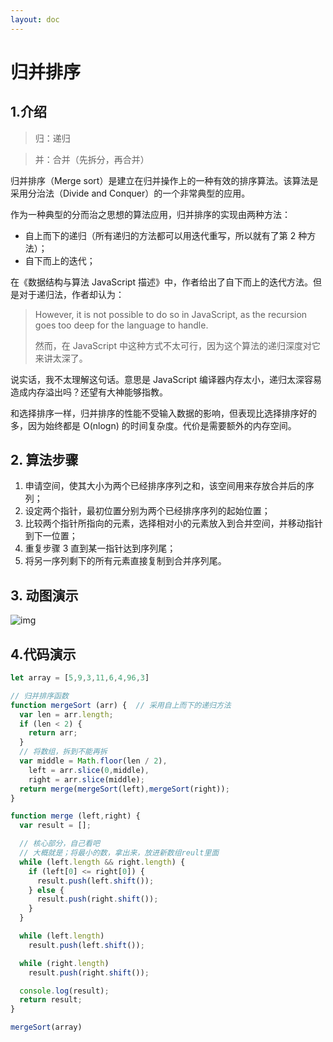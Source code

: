 ```yaml
---
layout: doc
---
```


# 归并排序



## 1.介绍

> 归：递归

> 并：合并（先拆分，再合并）

归并排序（Merge sort）是建立在归并操作上的一种有效的排序算法。该算法是采用分治法（Divide and Conquer）的一个非常典型的应用。

作为一种典型的分而治之思想的算法应用，归并排序的实现由两种方法：

- 自上而下的递归（所有递归的方法都可以用迭代重写，所以就有了第 2 种方法）；
- 自下而上的迭代；

在《数据结构与算法 JavaScript 描述》中，作者给出了自下而上的迭代方法。但是对于递归法，作者却认为：

> However, it is not possible to do so in JavaScript, as the recursion goes too deep for the language to handle.
>
> 然而，在 JavaScript 中这种方式不太可行，因为这个算法的递归深度对它来讲太深了。

说实话，我不太理解这句话。意思是 JavaScript 编译器内存太小，递归太深容易造成内存溢出吗？还望有大神能够指教。

和选择排序一样，归并排序的性能不受输入数据的影响，但表现比选择排序好的多，因为始终都是 O(nlogn) 的时间复杂度。代价是需要额外的内存空间。

## 2. 算法步骤

1. 申请空间，使其大小为两个已经排序序列之和，该空间用来存放合并后的序列；
2. 设定两个指针，最初位置分别为两个已经排序序列的起始位置；
3. 比较两个指针所指向的元素，选择相对小的元素放入到合并空间，并移动指针到下一位置；
4. 重复步骤 3 直到某一指针达到序列尾；
5. 将另一序列剩下的所有元素直接复制到合并序列尾。

## 3. 动图演示

![img](https://www.runoob.com/wp-content/uploads/2019/03/mergeSort.gif)



## 4.代码演示

```js
let array = [5,9,3,11,6,4,96,3]

// 归并排序函数
function mergeSort (arr) {  // 采用自上而下的递归方法
  var len = arr.length;
  if (len < 2) {
    return arr;
  }
  // 将数组，拆到不能再拆
  var middle = Math.floor(len / 2),
    left = arr.slice(0,middle),
    right = arr.slice(middle);
  return merge(mergeSort(left),mergeSort(right));
}

function merge (left,right) {
  var result = [];

  // 核心部分，自己看吧
  // 大概就是；将最小的数，拿出来，放进新数组reult里面
  while (left.length && right.length) {
    if (left[0] <= right[0]) {
      result.push(left.shift());
    } else {
      result.push(right.shift());
    }
  }

  while (left.length)
    result.push(left.shift());

  while (right.length)
    result.push(right.shift());

  console.log(result);
  return result;
}

mergeSort(array)
```

